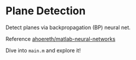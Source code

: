 # Plane Detection

Detect planes via backpropagation (BP) neural net. 

Reference [ahoereth/matlab-neural-networks](https://github.com/ahoereth/matlab-neural-networks) 

Dive into `main.m` and explore it!